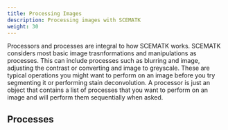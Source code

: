 ```yaml
---
title: Processing Images
description: Processing images with SCEMATK
weight: 30
---
```


Processors and processes are integral to how SCEMATK works. SCEMATK considers most basic image trasnformations and manipulations as processes. This can include processes such as blurring and image, adjusting the contrast or converting and image to greyscale. These are typical operations you might want to perform on an image before you try segmenting it or performing stain deconvolution. A processor is just an object that contains a list of processes that you want to perform on an image and will perform them sequentially when asked.

## Processes

